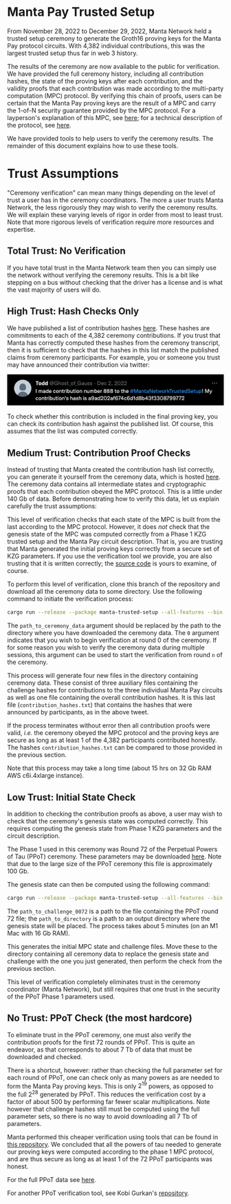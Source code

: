 # Manta Pay Trusted Setup

From November 28, 2022 to December 29, 2022, Manta Network held a trusted setup ceremony to generate the Groth16 proving keys for the Manta Pay protocol circuits. With 4,382 individual contributions, this was the largest trusted setup thus far in web 3 history. 

The results of the ceremony are now available to the public for verification. We have provided the full ceremony history, including all contribution hashes, the state of the proving keys after each contribution, and the validity proofs that each contribution was made according to the multi-party computation (MPC) protocol. By verifying this chain of proofs, users can be certain that the Manta Pay proving keys are the result of a MPC and carry the 1-of-N security guarantee provided by the MPC protocol. For a layperson's explanation of this MPC, see [here](https://docs.manta.network/docs/concepts/TrustedSetup); for a technical description of the protocol, see [here](https://eprint.iacr.org/2017/1050).

We have provided tools to help users to verify the ceremony results. The remainder of this document explains how to use these tools.

# Trust Assumptions

"Ceremony verification" can mean many things depending on the level of trust a user has in the ceremony coordinators. The more a user trusts Manta Network, the less rigorously they may wish to verify the ceremony results. We will explain these varying levels of rigor in order from most to least trust. Note that more rigorous levels of verification require more resources and expertise.

## Total Trust: No Verification

If you have total trust in the Manta Network team then you can simply use the network without verifying the ceremony results. This is a bit like stepping on a bus without checking that the driver has a license and is what the vast majority of users will do.

## High Trust: Hash Checks Only

We have published a list of contribution hashes [here](https://github.com/Manta-Network/manta-rs/blob/feat/ts_verifier/manta-trusted-setup/contribution_hashes.txt). These hashes are commitments to each of the 4,382 ceremony contributions. If you trust that Manta has correctly computed these hashes from the ceremony transcript, then it is sufficient to check that the hashes in this list match the published claims from ceremony participants. For example, you or someone you trust may have announced their contribution via twitter:

![tweet](./docs/contribution_hash_announcement.png)

To check whether this contribution is included in the final proving key, you can check its contribution hash against the published list. Of course, this assumes that the list was computed correctly.

## Medium Trust: Contribution Proof Checks

Instead of trusting that Manta created the contribution hash list correctly, you can generate it yourself from the ceremony data, which is hosted [here](https://trusted-setup-data-backup.s3.us-east-1.amazonaws.com/index.html). The ceremony data contains all intermediate states and cryptographic proofs that each contribution obeyed the MPC protocol. This is a little under 140 Gb of data. Before demonstrating how to verify this data, let us explain carefully the trust assumptions:

This level of verification checks that each state of the MPC is built from the last according to the MPC protocol. However, it does *not* check that the genesis state of the MPC was computed correctly from a Phase 1 KZG trusted setup and the Manta Pay circuit description. That is, you are trusting that Manta generated the initial proving keys correctly from a secure set of KZG parameters. If you use the verification tool we provide, you are also trusting that it is written correctly; the [source code](https://github.com/Manta-Network/manta-rs/blob/feat/ts_verifier/manta-trusted-setup/src/bin/groth16_phase2_verifier.rs) is yours to examine, of course.

To perform this level of verification, clone this branch of the repository and download all the ceremony data to some directory. Use the following command to initiate the verification process:
```sh
cargo run --release --package manta-trusted-setup --all-features --bin groth16_phase2_verifier -- path_to_ceremony_data 0
```
The `path_to_ceremony_data` argument should be replaced by the path to the directory where you have downloaded the ceremony data. The `0` argument indicates that you wish to begin verification at round 0 of the ceremony. If for some reason you wish to verify the ceremony data during multiple sessions, this argument can be used to start the verification from round `n` of the ceremony.

This process will generate four new files in the directory containing ceremony data. These consist of three auxiliary files containing the challenge hashes for contributions to the three individual Manta Pay circuits as well as one file containing the overall contribution hashes. It is this last file (`contribution_hashes.txt`) that contains the hashes that were announced by participants, as in the above tweet.

If the process terminates without error then all contribution proofs were valid, *i.e.* the ceremony obeyed the MPC protocol and the proving keys are secure as long as at least 1 of the 4,382 participants contributed honestly. The hashes `contribution_hashes.txt` can be compared to those provided in the previous section.

Note that this process may take a long time (about 15 hrs on 32 Gb RAM AWS c6i.4xlarge instance).

## Low Trust: Initial State Check

In addition to checking the contribution proofs as above, a user may wish to check that the ceremony's genesis state was computed correctly. This requires computing the genesis state from Phase 1 KZG parameters and the circuit description. 

The Phase 1 used in this ceremony was Round 72 of the Perpetual Powers of Tau (PPoT) ceremony. These parameters may be downloaded [here](https://ppot.blob.core.windows.net/public/challenge_0072). Note that due to the large size of the PPoT ceremony this file is approximately 100 Gb.

The genesis state can then be computed using the following command:
```sh
cargo run --release --package manta-trusted-setup --all-features --bin groth16_phase2_prepare path_to_challenge_0072 path_to_directory
```
The `path_to_challenge_0072` is a path to the file containing the PPoT round 72 file; the `path_to_directory` is a path to an output directory where the genesis state will be placed. The process takes about 5 minutes (on an M1 Mac with 16 Gb RAM).

This generates the initial MPC state and challenge files. Move these to the directory containing all ceremony data to replace the genesis state and challenge with the one you just generated, then perform the check from the previous section.

This level of verification completely eliminates trust in the ceremony coordinator (Manta Network), but still requires that one trust in the security of the PPoT Phase 1 parameters used.

## No Trust: PPoT Check (the most hardcore)

To eliminate trust in the PPoT ceremony, one must also verify the contribution proofs for the first 72 rounds of PPoT. This is quite an endeavor, as that corresponds to about 7 Tb of data that must be downloaded and checked.

There is a shortcut, however: rather than checking the full parameter set for each round of PPoT, one can check only as many powers as are needed to form the Manta Pay proving keys. This is only $2^{19}$ powers, as opposed to the full $2^{28}$ generated by PPoT. This reduces the verification cost by a factor of about 500 by performing far fewer scalar multiplications. Note however that challenge hashes still must be computed using the full parameter sets, so there is no way to avoid downloading all 7 Tb of parameters.

Manta performed this cheaper verification using tools that can be found in [this repository](https://github.com/Manta-Network/ppot-verifier). We concluded that all the powers of tau needed to generate our proving keys were computed according to the phase 1 MPC protocol, and are thus secure as long as at least 1 of the 72 PPoT participants was honest.

For the full PPoT data see [here](https://github.com/weijiekoh/perpetualpowersoftau).

For another PPoT verification tool, see Kobi Gurkan's [repository](https://github.com/kobigurk/phase2-bn254/tree/powers_28).